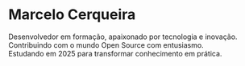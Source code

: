 # Marcelo Cerqueira

Desenvolvedor em formação, apaixonado por tecnologia e inovação.  
Contribuindo com o mundo Open Source com entusiasmo.  
Estudando em 2025 para transformar conhecimento em prática.

